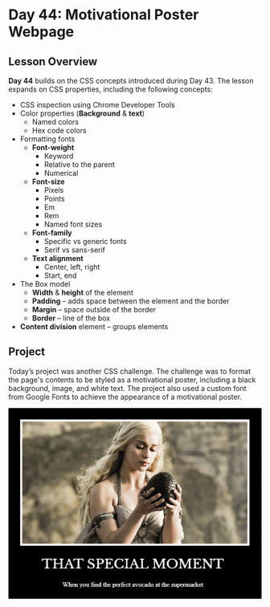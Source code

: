 # Day 44: Motivational Poster Webpage
## Lesson Overview
**Day 44** builds on the CSS concepts introduced during Day 43. The lesson expands on CSS properties, including the following concepts: 
-	CSS inspection using Chrome Developer Tools
-	Color properties (**Background** & **text**)
    -   Named colors
    -   Hex code colors
-	Formatting fonts
    -   **Font-weight**
        -   Keyword
        -   Relative to the parent
        -   Numerical 
    -   **Font-size**
        -   Pixels
        -   Points
        -   Em
        -   Rem
        -   Named font sizes
    -   **Font-family**
        -   Specific vs generic fonts
        -   Serif vs sans-serif
    -   **Text alignment**
        -   Center, left, right
        -   Start, end
-	The Box model
    -   **Width** & **height** of the element
    -   **Padding** – adds space between the element and the border 
    -   **Margin** – space outside of the border
    -   **Border** – line of the box
-	**Content division** element – groups elements
## Project
Today’s project was another CSS challenge. The challenge was to format the page's contents to be styled as a motivational poster, including a black background, image, and white text. The project also used a custom font from Google Fonts to achieve the appearance of a motivational poster.

![Motivational poster screenshot](../Images/Day44-MotivationalPoster.png)